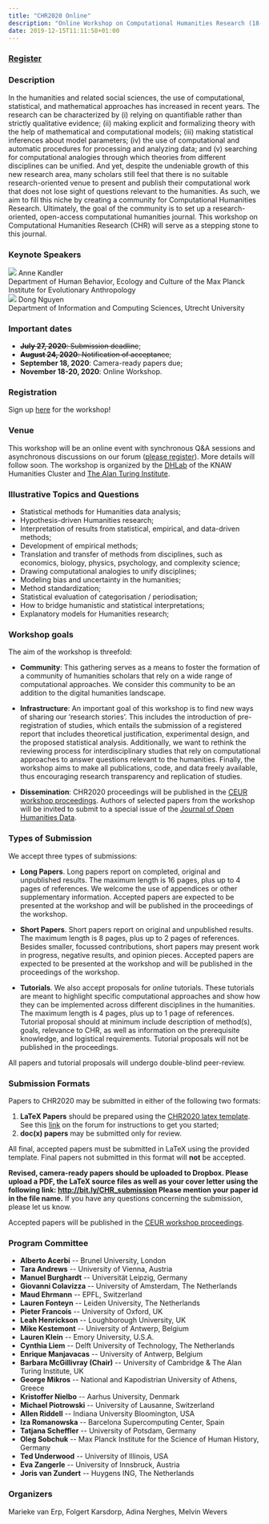 ```yaml
---
title: "CHR2020 Online"
description: "Online Workshop on Computational Humanities Research (18-20 November 2020);"
date: 2019-12-15T11:11:58+01:00
---
```


<h3 class="header center"><a href="https://www.eventbrite.nl/e/chr2020-computational-humanities-workshop-tickets-112189028404">Register</a></h3>

### Description
In the humanities and related social sciences, the use of computational, statistical, and
mathematical approaches has increased in recent years. The research can be characterized
by (i) relying on quantifiable rather than strictly qualitative evidence; (ii) making
explicit and formalizing theory with the help of mathematical and computational
models; (iii) making statistical inferences about model parameters; (iv) the use of
computational and automatic procedures for processing and analyzing data; and (v)
searching for computational analogies through which theories from different disciplines
can be unified. And yet, despite the undeniable growth of this new research area, many
scholars still feel that there is no suitable research-oriented venue to present and
publish their computational work that does not lose sight of questions relevant to the
humanities. As such, we aim to fill this niche by creating a community for Computational
Humanities Research. Ultimately, the goal of the community is to set up a
research-oriented, open-access computational humanities journal. This workshop on
Computational Humanities Research (CHR) will serve as a stepping stone to this journal.

### Keynote Speakers

<div class="keynotes">
  <div class="imgitem">
    <img src="/images/anne_kandler.jpg"/>
    <span class="caption"><span class="speaker">Anne Kandler</span></br> Department of
  Human Behavior, Ecology and Culture of the Max Planck Institute for Evolutionary
  Anthropology</span> 
  </div>

  <div class="imgitem">
    <img src="/images/dong_nguyen.jpg"/>
    <span class="caption"><span class="speaker">Dong Nguyen</span></br> Department of
    Information and Computing Sciences, Utrecht University</span> 
  </div>
</div>


### Important dates
- ~~**July 27, 2020**: Submission deadline~~;
- ~~**August 24, 2020**: Notification of acceptance~~;
- **September 18, 2020**: Camera-ready papers due;
- **November 18-20, 2020**: Online Workshop.

### Registration
Sign up
[here](https://www.eventbrite.nl/e/chr2020-computational-humanities-workshop-tickets-112189028404)
for the workshop! 

### Venue
This workshop will be an online event with synchronous Q&A sessions and asynchronous
discussions on our forum ([please
register](https://discourse.computational-humanities-research.org/)).  More details will
follow soon. The workshop is organized by the [DHLab](http://dhlab.nl) of the KNAW
Humanities Cluster and [The Alan Turing Institute](https://www.turing.ac.uk/).

### Illustrative Topics and Questions
- Statistical methods for Humanities data analysis;
- Hypothesis-driven Humanities research;
- Interpretation of results from statistical, empirical, and data-driven methods;
- Development of empirical methods; 
- Translation and transfer of methods from disciplines, such as economics, biology,
  physics, psychology, and complexity science;
- Drawing computational analogies to unify disciplines;
- Modeling bias and uncertainty in the humanities;
- Method standardization;
- Statistical evaluation of categorisation / periodisation;
- How to bridge humanistic and statistical interpretations;
- Explanatory models for Humanities research;

### Workshop goals
The aim of the workshop is threefold: 

- **Community**: This gathering serves as a means to foster the formation of a community of
  humanities scholars that rely on a wide range of computational approaches. We consider
  this community to be an addition to the digital humanities landscape.

- **Infrastructure**: An important goal of this workshop is to find new ways of sharing our
  ‘research stories’. This includes the introduction of pre-registration of studies, which
  entails the submission of a registered report that includes theoretical justification,
  experimental design, and the proposed statistical analysis. Additionally, we want to
  rethink the reviewing process for interdisciplinary studies that rely on computational
  approaches to answer questions relevant to the humanities. Finally, the workshop aims to
  make all publications, code, and data freely available, thus encouraging research
  transparency and replication of studies.

- **Dissemination**: CHR2020 proceedings will be published in the [CEUR workshop
  proceedings](http://ceur-ws.org/). Authors of selected papers from the workshop will be
  invited to submit to a special issue of the [Journal of Open Humanities
  Data](https://openhumanitiesdata.metajnl.com/).  


### Types of Submission
We accept three types of submissions:

- **Long Papers**. Long papers report on completed, original and unpublished results. The
  maximum length is 16 pages, plus up to 4 pages of references. We welcome the use of
  appendices or other supplementary information. Accepted papers are expected to be
  presented at the workshop and will be published in the proceedings of the workshop.

- **Short Papers**. Short papers report on original and unpublished results. The maximum
  length is 8 pages, plus up to 2 pages of references. Besides smaller, focussed
  contributions, short papers may present work in progress, negative results, and opinion
  pieces. Accepted papers are expected to be presented at the workshop and will be
  published in the proceedings of the workshop.

- **Tutorials**. We also accept proposals for *online* tutorials. These tutorials are
  meant to highlight specific computational approaches and show how they can be
  implemented across different disciplines in the humanities. The maximum length is 4
  pages, plus up to 1 page of references. Tutorial proposal should at minimum include
  description of method(s), goals, relevance to CHR, as well as information on the
  prerequisite knowledge, and logistical requirements. Tutorial proposals will not be
  published in the proceedings.

All papers and tutorial proposals will undergo double-blind peer-review.


### Submission Formats
Papers to CHR2020 may be submitted in either of the following two formats:

1. **LaTeX Papers** should be prepared using the [CHR2020 latex
   template](https://github.com/cohure/CoHuRe/raw/master/chr2020_latex_template.zip). See
   this
   [link](https://discourse.computational-humanities-research.org/t/chr-latex-instructions/230)
   on the forum for instructions to get you started;
2. **doc(x) papers** may be submitted only for review.

All final, accepted papers must be submitted in LaTeX using the provided template.
Final papers not submitted in this format will **not** be accepted.

**Revised, camera-ready papers should be uploaded to Dropbox. Please upload a PDF, the LaTeX
source files as well as your cover letter using the following link: http://bit.ly/CHR_submission
Please mention your paper id in the file name.** If you have any questions concerning the
submission, please let us know.  

Accepted papers will be published in the [CEUR workshop proceedings](http://ceur-ws.org/).


### Program Committee

- **Alberto Acerbi** -- Brunel University, London
- **Tara Andrews** -- University of Vienna, Austria
- **Manuel Burghardt** -- Universität Leipzig, Germany
- **Giovanni Colavizza** -- University of Amsterdam, The Netherlands
- **Maud Ehrmann** -- EPFL, Switzerland
- **Lauren Fonteyn** -- Leiden University, The Netherlands
- **Pieter Francois** -- University of Oxford, UK
- **Leah Henrickson** -- Loughborough University, UK
- **Mike Kestemont** -- University of Antwerp, Belgium
- **Lauren Klein** -- Emory University, U.S.A.
- **Cynthia Liem** -- Delft University of Technology, The Netherlands
- **Enrique Manjavacas** -- University of Antwerp, Belgium
- **Barbara McGillivray (Chair)** -- University of Cambridge & The Alan Turing Institute, UK
- **George Mikros** -- National and Kapodistrian University of Athens, Greece
- **Kristoffer Nielbo** -- Aarhus University, Denmark
- **Michael Piotrowski** -- University of Lausanne, Switzerland
- **Allen Riddell** -- Indiana University Bloomington, USA
- **Iza Romanowska** -- Barcelona Supercomputing Center, Spain
- **Tatjana Scheffler** -- University of Potsdam, Germany
- **Oleg Sobchuk** -- Max Planck Institute for the Science of Human History, Germany
- **Ted Underwood** -- University of Illinois, USA
- **Eva Zangerle** -- University of Innsbruck, Austria
- **Joris van Zundert** -- Huygens ING, The Netherlands


### Organizers
Marieke van Erp, Folgert Karsdorp, Adina Nerghes, Melvin Wevers
